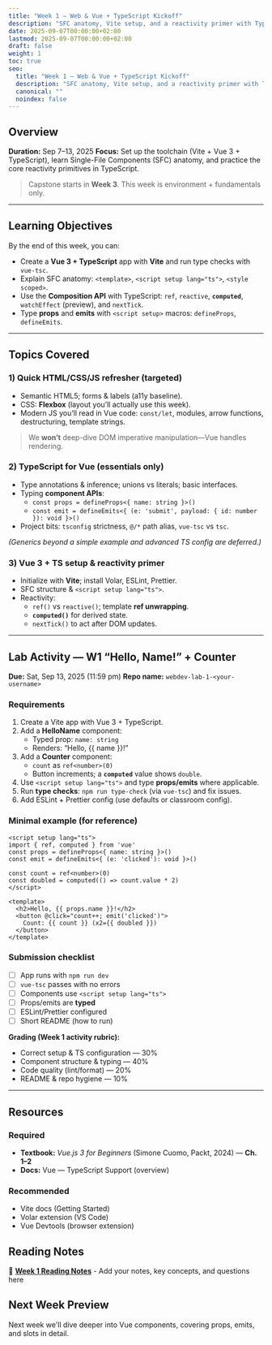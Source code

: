 ```yaml
---
title: "Week 1 — Web & Vue + TypeScript Kickoff"
description: "SFC anatomy, Vite setup, and a reactivity primer with TypeScript"
date: 2025-09-07T00:00:00+02:00
lastmod: 2025-09-07T00:00:00+02:00
draft: false
weight: 1
toc: true
seo:
  title: "Week 1 — Web & Vue + TypeScript Kickoff"
  description: "SFC anatomy, Vite setup, and a reactivity primer with TypeScript"
  canonical: ""
  noindex: false
---
```


## Overview

**Duration:** Sep 7–13, 2025
**Focus:** Set up the toolchain (Vite + Vue 3 + TypeScript), learn Single-File Components (SFC) anatomy, and practice the core reactivity primitives in TypeScript.

> Capstone starts in **Week 3**. This week is environment + fundamentals only.

---

## Learning Objectives

By the end of this week, you can:

- Create a **Vue 3 + TypeScript** app with **Vite** and run type checks with `vue-tsc`.
- Explain SFC anatomy: `<template>`, `<script setup lang="ts">`, `<style scoped>`.
- Use the **Composition API** with TypeScript: `ref`, `reactive`, **`computed`**, `watchEffect` (preview), and `nextTick`.
- Type **props** and **emits** with `<script setup>` macros: `defineProps`, `defineEmits`.

---

## Topics Covered

### 1) Quick HTML/CSS/JS refresher (targeted)
- Semantic HTML5; forms & labels (a11y baseline).
- CSS: **Flexbox** (layout you’ll actually use this week).
- Modern JS you’ll read in Vue code: `const/let`, modules, arrow functions, destructuring, template strings.

> We **won’t** deep-dive DOM imperative manipulation—Vue handles rendering.

### 2) TypeScript for Vue (essentials only)
- Type annotations & inference; unions vs literals; basic interfaces.
- Typing **component APIs**:
  - `const props = defineProps<{ name: string }>()`
  - `const emit = defineEmits<{ (e: 'submit', payload: { id: number }): void }>()`
- Project bits: `tsconfig` strictness, `@/*` path alias, `vue-tsc` vs `tsc`.

*(Generics beyond a simple example and advanced TS config are deferred.)*

### 3) Vue 3 + TS setup & reactivity primer
- Initialize with **Vite**; install Volar, ESLint, Prettier.
- SFC structure & `<script setup lang="ts">`.
- Reactivity:
  - `ref()` vs `reactive()`; template **ref unwrapping**.
  - **`computed()`** for derived state.
  - `nextTick()` to act after DOM updates.

---

## Lab Activity — W1 “Hello, Name!” + Counter

**Due:** Sat, Sep 13, 2025 (11:59 pm)
**Repo name:** `webdev-lab-1-<your-username>`

### Requirements
1. Create a Vite app with Vue 3 + TypeScript.
2. Add a **HelloName** component:
   - Typed prop: `name: string`
   - Renders: “Hello, {{ name }}!”
3. Add a **Counter** component:
   - `count` as `ref<number>(0)`
   - Button increments; a **`computed`** value shows `double`.
4. Use `<script setup lang="ts">` and type **props/emits** where applicable.
5. Run **type checks**: `npm run type-check` (via `vue-tsc`) and fix issues.
6. Add ESLint + Prettier config (use defaults or classroom config).

### Minimal example (for reference)
```vue
<script setup lang="ts">
import { ref, computed } from 'vue'
const props = defineProps<{ name: string }>()
const emit = defineEmits<{ (e: 'clicked'): void }>()

const count = ref<number>(0)
const doubled = computed(() => count.value * 2)
</script>

<template>
  <h2>Hello, {{ props.name }}!</h2>
  <button @click="count++; emit('clicked')">
    Count: {{ count }} (x2={{ doubled }})
  </button>
</template>
````

### Submission checklist

* [ ] App runs with `npm run dev`
* [ ] `vue-tsc` passes with no errors
* [ ] Components use `<script setup lang="ts">`
* [ ] Props/emits are **typed**
* [ ] ESLint/Prettier configured
* [ ] Short README (how to run)

**Grading (Week 1 activity rubric):**

* Correct setup & TS configuration — 30%
* Component structure & typing — 40%
* Code quality (lint/format) — 20%
* README & repo hygiene — 10%

---

## Resources

### Required

* **Textbook:** *Vue.js 3 for Beginners* (Simone Cuomo, Packt, 2024) — **Ch. 1–2**
* **Docs:** Vue — TypeScript Support (overview)

### Recommended

* Vite docs (Getting Started)
* Volar extension (VS Code)
* Vue Devtools (browser extension)

## Reading Notes

📝 **[Week 1 Reading Notes](../w1-notes/)** - Add your notes, key concepts, and questions here

## Next Week Preview

Next week we'll dive deeper into Vue components, covering props, emits, and slots in detail.

